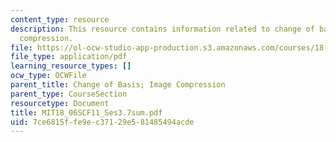 ```yaml
---
content_type: resource
description: This resource contains information related to change of basis; image
  compression.
file: https://ol-ocw-studio-app-production.s3.amazonaws.com/courses/18-06sc-linear-algebra-fall-2011/7ce6815ffe9ec37129e581485494acde_MIT18_06SCF11_Ses3.7sum.pdf
file_type: application/pdf
learning_resource_types: []
ocw_type: OCWFile
parent_title: Change of Basis; Image Compression
parent_type: CourseSection
resourcetype: Document
title: MIT18_06SCF11_Ses3.7sum.pdf
uid: 7ce6815f-fe9e-c371-29e5-81485494acde
---
```

